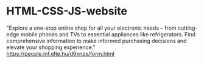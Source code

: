 # HTML-CSS-JS-website
"Explore a one-stop online shop for all your electronic needs – from cutting-edge mobile phones and TVs to essential appliances like refrigerators. Find comprehensive information to make informed purchasing decisions and elevate your shopping experience." https://people.inf.elte.hu/d6xnzx/form.html
